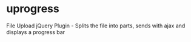 uprogress
=========

File Upload jQuery Plugin - Splits the file into parts, sends with ajax and displays a progress bar
